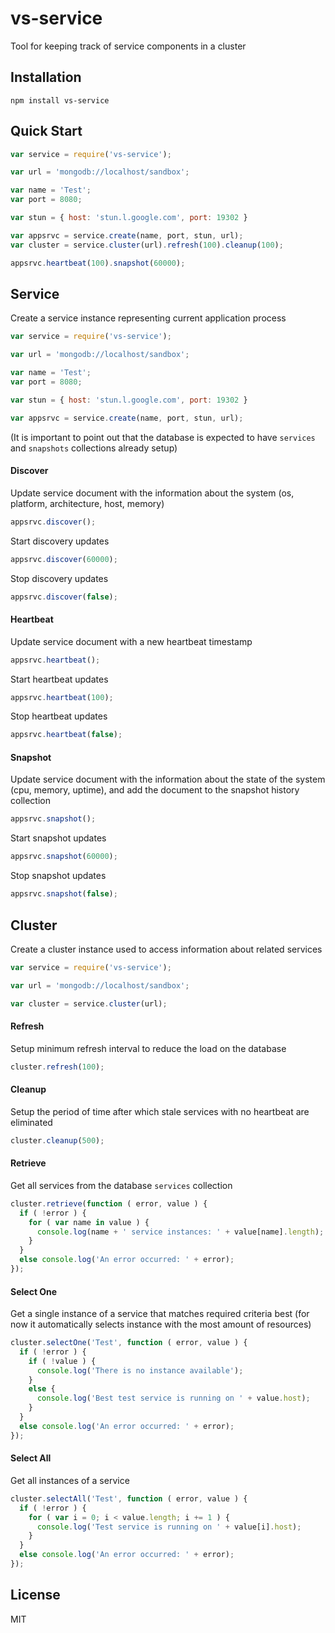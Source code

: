 vs-service
==========

Tool for keeping track of service components in a cluster


Installation
------------

```
npm install vs-service
```


Quick Start
-----------

```javascript
var service = require('vs-service');

var url = 'mongodb://localhost/sandbox';

var name = 'Test';
var port = 8080;

var stun = { host: 'stun.l.google.com', port: 19302 }

var appsrvc = service.create(name, port, stun, url);
var cluster = service.cluster(url).refresh(100).cleanup(100);

appsrvc.heartbeat(100).snapshot(60000);
```


Service
-------

Create a service instance representing current application process

```javascript
var service = require('vs-service');

var url = 'mongodb://localhost/sandbox';

var name = 'Test';
var port = 8080;

var stun = { host: 'stun.l.google.com', port: 19302 }

var appsrvc = service.create(name, port, stun, url);
```

(It is important to point out that the database is expected to have `services` and `snapshots` collections already setup)


#### Discover ####

Update service document with the information about the system (os, platform, architecture, host, memory)

```javascript
appsrvc.discover();
```

Start discovery updates

```javascript
appsrvc.discover(60000);
```

Stop discovery updates

```javascript
appsrvc.discover(false);
```


#### Heartbeat ####

Update service document with a new heartbeat timestamp

```javascript
appsrvc.heartbeat();
```

Start heartbeat updates

```javascript
appsrvc.heartbeat(100);
```

Stop heartbeat updates

```javascript
appsrvc.heartbeat(false);
```


#### Snapshot ####

Update service document with the information about the state of the system (cpu, memory, uptime),
and add the document to the snapshot history collection

```javascript
appsrvc.snapshot();
```

Start snapshot updates

```javascript
appsrvc.snapshot(60000);
```

Stop snapshot updates

```javascript
appsrvc.snapshot(false);
```


Cluster
-------

Create a cluster instance used to access information about related services

```javascript
var service = require('vs-service');

var url = 'mongodb://localhost/sandbox';

var cluster = service.cluster(url);
```


#### Refresh ####

Setup minimum refresh interval to reduce the load on the database

```javascript
cluster.refresh(100);
```


#### Cleanup ####

Setup the period of time after which stale services with no heartbeat are eliminated

```javascript
cluster.cleanup(500);
```


#### Retrieve ####

Get all services from the database `services` collection

```javascript
cluster.retrieve(function ( error, value ) {
  if ( !error ) {
    for ( var name in value ) {
      console.log(name + ' service instances: ' + value[name].length);
    }
  }
  else console.log('An error occurred: ' + error);
});
```


#### Select One ####

Get a single instance of a service that matches required criteria best
(for now it automatically selects instance with the most amount of resources)

```javascript
cluster.selectOne('Test', function ( error, value ) {
  if ( !error ) {
    if ( !value ) {
      console.log('There is no instance available');
    }
    else {
      console.log('Best test service is running on ' + value.host);
    }
  }
  else console.log('An error occurred: ' + error);
});
```


#### Select All ####

Get all instances of a service

```javascript
cluster.selectAll('Test', function ( error, value ) {
  if ( !error ) {
    for ( var i = 0; i < value.length; i += 1 ) {
      console.log('Test service is running on ' + value[i].host);
    }
  }
  else console.log('An error occurred: ' + error);
});
```


License
-------

MIT
